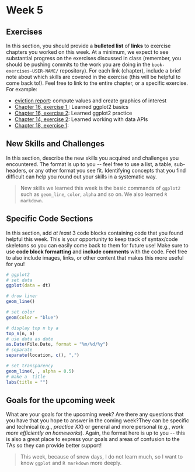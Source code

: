 # Week 5

## Exercises
In this section, you should provide a **bulleted list** of **links** to exercise chapters you worked on this week. At a minimum, we expect to see substantial progress on the exercises discussed in class (remember, you should be pushing commits to the work you are doing in the `book-exercises-USER-NAME/` repository). For each link (chapter), include a brief note about which skills are covered in the exercise (this will be helpful to come back to!). Feel free to link to the entire chapter, or a specific exercise. For example:

- [eviction report](https://github.com/yukisea/eviction-report/blob/gh-pages/analysis.R): compute values and create graphics of interest
- [Chapter 16, exercise 1 ](https://github.com/info201b-w19/exercises-yukisea/blob/master/chapter-16-exercises/exercise-1/exercise.R): Learned ggplot2 basics
- [Chapter 16, exercise 2](https://github.com/info201b-w19/exercises-yukisea/blob/master/chapter-16-exercises/exercise-2/exercise.R): Learned ggplot2 practice
- [Chapter 14, exercise 2](https://github.com/info201b-w19/exercises-yukisea/blob/master/chapter-14-exercises/exercise-2/exercise.R): Learned working with data APIs
- [Chapter 18, exercise 1](https://github.com/info201b-w19/exercises-yukisea/blob/master/chapter-18-exercises/exercise-1/exercise.R):

## New Skills and Challenges
In this section, describe the new skills you acquired and challenges you encountered. The format is up to you -- feel free to use a list, a table, sub-headers, or any other format you see fit. Identifying concepts that you find difficult can help you round out your skills in a systematic way.

>New skills we learned this week is the basic commands of `ggplot2` such as `geom_line`, `color`, `alpha` and so on. We also learned `R markdown`.
## Specific Code Sections
In this section, add _at least_ 3 code blocks containing code that you found helpful this week. This is your opportunity to keep track of syntax/code skeletons so you can easily come back to them for future use! Make sure to use **code block formatting** and **include comments** with the code. Feel free to also include images, links, or other content that makes this more useful for you!

```r
# ggplot2
# set data
ggplot(data = dt)

# drow liner
geom_line()

# set color
geom(color = "blue")
```

```r
# display top n by a
top_n(n, a)
# use data as date
as.Date(File.Date, format = "%m/%d/%y")
# separate
separate(location, c(), ",")
```

```r
# set transparency
geom_line(, , alpha = 0.5)
# make a  title
labs(title = "")
```


## Goals for the upcoming week
What are your goals for the upcoming week? Are there any questions that you have that you hope to answer in the coming week?They can be specific and technical (e.g., _practice XX_) or general and more personal (e.g., _work more efficiently on homeworks_). Again, the format here is up to you -- this is also a great place to express your goals and areas of confusion to the TAs so they can provide better support!

> This week, because of snow days, I do not learn much, so I want to know `ggplot` and `R markdown` more deeply.
